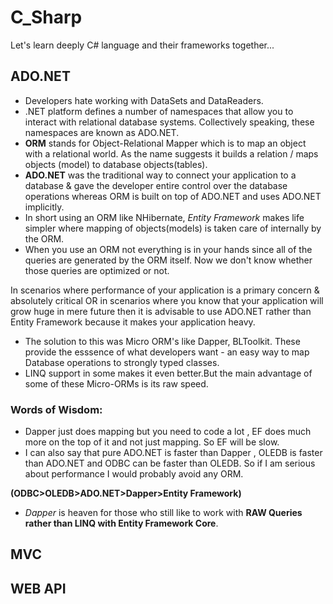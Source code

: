 # C_Sharp
Let's learn deeply C# language and their frameworks together...

## ADO.NET
- Developers hate working with DataSets and DataReaders.
- .NET platform defines a number of namespaces that allow you to interact with relational database systems. Collectively speaking, these namespaces are known as ADO.NET.
- **ORM** stands for Object-Relational Mapper which is to map an object with a relational world. As the name suggests it builds a relation / maps objects (model) to database objects(tables).
- **ADO.NET** was the traditional way to connect your application to a database & gave the developer entire control over the database operations whereas ORM is built on top of ADO.NET and uses ADO.NET implicitly.
- In short using an ORM like NHibernate, *Entity Framework* makes life simpler where mapping of objects(models) is taken care of internally by the ORM.
- When you use an ORM not everything is in your hands since all of the queries are generated by the ORM itself. Now we don't know whether those queries are optimized or not.

In scenarios where performance of your application is a primary concern & absolutely critical OR in scenarios where you know that your application will grow huge in mere future then it is advisable to use ADO.NET rather than Entity Framework because it makes your application heavy.

- The solution to this was Micro ORM's like Dapper, BLToolkit. These provide the esssence of what developers want - an easy way to map Database operations to strongly typed classes.
- LINQ support in some makes it even better.But the main advantage of some of these Micro-ORMs is its raw speed.

### Words of Wisdom:
- Dapper just does mapping but you need to code a lot , EF does much more on the top of it and not just mapping. So EF will be slow.
- I can also say that pure ADO.NET is faster than Dapper , OLEDB is faster than ADO.NET and ODBC can be faster than OLEDB.
So if I am serious about performance I would probably avoid any ORM.

**(ODBC>OLEDB>ADO.NET>Dapper>Entity Framework)**

-  *Dapper* is heaven for those who still like to work with **RAW Queries rather than LINQ with Entity Framework Core**.


## MVC


## WEB API